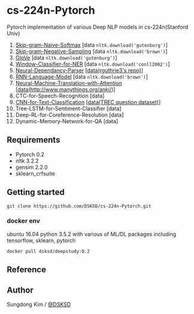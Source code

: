 # cs-224n-Pytorch

Pytorch implementation of various Deep NLP models in cs-224n(Stanford Univ)


01. <a href="https://github.com/DSKSD/cs-224n-Pytorch/blob/master/01.Skip-gram-Naive-Softmax.ipynb">Skip-gram-Naive-Softmax</a> [data `nltk.download('gutenburg')`]
02. <a href="https://github.com/DSKSD/cs-224n-Pytorch/blob/master/02.Skip-gram-Negative-Sampling.ipynb">Skip-gram-Negative-Sampling</a> [data `nltk.download('brown')`]
03. <a href="https://github.com/DSKSD/cs-224n-Pytorch/blob/master/03.GloVe.ipynb">GloVe</a> [data `nltk.download('gutenburg')`]
04. <a href="https://github.com/DSKSD/cs-224n-Pytorch/blob/master/04.Window-Classifier-for-NER.ipynb">Window-Classifier-for-NER</a> [data `nltk.download('conll2002')`]
05. <a href="https://github.com/DSKSD/cs-224n-Pytorch/blob/master/05.Neural-Dependancy-Parser.ipynb">Neural-Dependancy-Parser</a> [<a href="https://github.com/rguthrie3/DeepDependencyParsingProblemSet/tree/master/data">data(rguthrie3's repo)</a>]
06. <a href="https://github.com/DSKSD/cs-224n-Pytorch/blob/master/06.RNN-Language-Model.ipynb">RNN-Language-Model</a> [data `nltk.download('brown')`]
07. <a href="https://github.com/DSKSD/cs-224n-Pytorch/blob/master/07.Neural-Machine-Translation-with-Attention.ipynb">Neural-Machine-Translation-with-Attention</a> [<a href="http://www.manythings.org/anki/fra-eng.zip">data(http://www.manythings.org/anki/)</a>]
08. CTC-for-Speech-Recognition [<a>data</a>]
09. <a href="https://github.com/DSKSD/cs-224n-Pytorch/blob/master/09.CNN-for-Text-Classification.ipynb">CNN-for-Text-Classification</a> [<a href="http://cogcomp.org/Data/QA/QC/train_5500.label">data(TREC question dataset)</a>]
10. Tree-LSTM-for-Sentiment-Classifier [<a>data</a>]
11. Deep-RL-for-Coreference-Resolution [<a>data</a>]
12. Dynamic-Memory-Network-for-QA [<a>data</a>]


## Requirements

- Pytorch 0.2
- nltk 3.2.2
- gensim 2.2.0
- sklearn_crfsuite

## Getting started

`git clone https://github.com/DSKSD/cs-224n-Pytorch.git`

### docker env
ubuntu 16.04 python 3.5.2 with various of ML/DL packages including tensorflow, sklearn, pytorch

`docker pull dsksd/deepstudy:0.2`


## Reference


## Author

Sungdong Kim / <a href="https://github.com/DSKSD">@DSKSD</a>